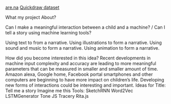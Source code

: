 [are.na](https://www.are.na/itay-niv/tell-me-a-story-mctz38_fpi0)
[Quickdraw dataset](https://quickdraw.withgoogle.com/data/jacket)


What my project About?

Can I make a meaningful interaction between a child and a machine? /
Can I tell a story using machine learning tools?

Using text to from a narrative.
Using illustrations to form a narrative.
Using sound and music to form a narrative.
Using animation to form a narrative.

How did you become interested in this idea?
Recent developments in machine input complexity and accuracy are leading to more meaningful parameters that can be measured in smaller and smaller amount of time.  
Amazon alexa, Google home, Facebook portal smartphones and other computers are beginning to have more impact on children’s life. Developing new forms of interactions could be interesting and important.
Ideas for Title:
Tell me a story
Imagine me this
Tools:
SketchRNN
Word2Vec
LSTMGenerator
Tone JS
Tracery
Rita.js
